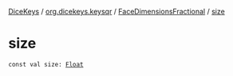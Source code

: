 [DiceKeys](../../index.md) / [org.dicekeys.keysqr](../index.md) / [FaceDimensionsFractional](index.md) / [size](./size.md)

# size

`const val size: `[`Float`](https://kotlinlang.org/api/latest/jvm/stdlib/kotlin/-float/index.html)